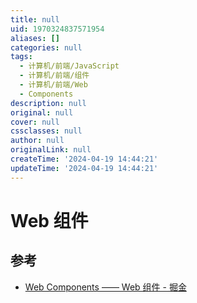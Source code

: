 ```yaml
---
title: null
uid: 1970324837571954
aliases: []
categories: null
tags:
  - 计算机/前端/JavaScript
  - 计算机/前端/组件
  - 计算机/前端/Web
  - Components
description: null
original: null
cover: null
cssclasses: null
author: null
originalLink: null
createTime: '2024-04-19 14:44:21'
updateTime: '2024-04-19 14:44:21'
---
```


# Web 组件

## 参考

- [Web Components —— Web 组件 - 掘金](https://juejin.cn/post/7048909361062051876)
